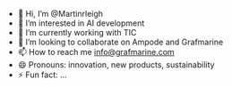 - 👋 Hi, I’m @Martinrleigh
- 👀 I’m interested in AI development
- 🌱 I’m currently working with TIC 
- 💞️ I’m looking to collaborate on Ampode and Grafmarine
- 📫 How to reach me info@grafmarine.com
- 😄 Pronouns: innovation, new products, sustainability
- ⚡ Fun fact: ...

<!---
Martinrleigh/Martinrleigh is a ✨ special ✨ repository because its `README.md` (this file) appears on your GitHub profile.
You can click the Preview link to take a look at your changes.
--->
